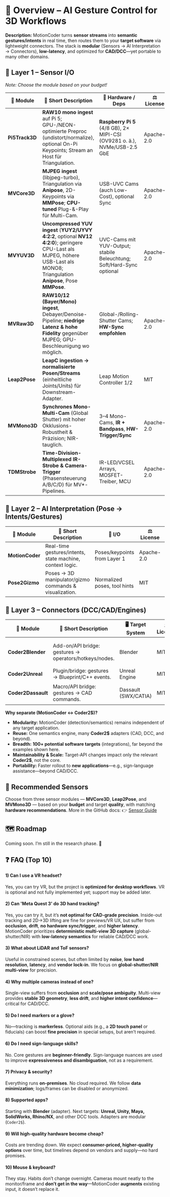 # 🔭 Overview – AI Gesture Control for 3D Workflows

**Description:**
MotionCoder turns **sensor streams** into **semantic gestures/intents** in real time, then routes them to your **target software** via lightweight connectors.
The stack is **modular** (Sensors → AI Interpretation → Connectors), **low-latency**, and optimized for **CAD/DCC**—yet portable to many other domains.

## 🎥 Layer 1 – Sensor I/O

*Note: Choose the module based on your budget!*

| 🧩 **Module**  | 📝 **Short Description**                                                                                                                                                         | 🔌 **Hardware / Deps**                                                    | ⚖️ **License** | ⚠️ **Notes**                                                             | 🚦 **Status**         | 🔗 **Link** |
| -------------- | -------------------------------------------------------------------------------------------------------------------------------------------------------------------------------- | ------------------------------------------------------------------------- | -------------- | ------------------------------------------------------------------------ | --------------------- | ----------- |
| **Pi5Track3D** | **RAW10 mono ingest** auf Pi 5; GPU-/NEON-optimierte Preproc (undistort/normalize), optional On-Pi Keypoints; Stream an Host für Triangulation.                                  | **Raspberry Pi 5** (4/8 GB), 2× MIPI-CSI (OV9281 o. ä.), NVMe/USB-2.5 GbE | Apache-2.0     | Fix exposure/gain; HW-Trigger empfohlen; Jumbo MTU für Streaming.        | 🟡 Planned            | coming soon |
| **MVCore3D**   | **MJPEG ingest** (libjpeg-turbo), Triangulation via **Anipose**, 2D-Keypoints via **MMPose**; **CPU-tuned** Plug-&-Play für Multi-Cam.                                           | USB-UVC Cams (auch Low-Cost), optional Sync                               | Apache-2.0     | Höhere CPU-Last durch Decode; deterministisch bei festen Auto-Settings.  | 🟠 later            | coming soon |
| **MVYUV3D**    | **Uncompressed YUV ingest** (**YUY2/UYVY 4:2:2**, optional **NV12 4:2:0**); geringere CPU-Last als MJPEG, höhere USB-Last als MONO8; Triangulation **Anipose**, Pose **MMPose**. | UVC-Cams mit YUV-Output; stabile Beleuchtung; Soft/Hard-Sync optional     | Apache-2.0     | **libjpeg-turbo** nicht nötig; Auto-Funktionen aus ⇒ mehr Determinismus. | 🟠 later            | coming soon |
| **MVRaw3D**    | **RAW10/12 (Bayer/Mono) ingest**, Debayer/Denoise-Pipeline; **niedrige Latenz & hohe Fidelity** gegenüber MJPEG; GPU-Beschleunigung wo möglich.                                  | Global-/Rolling-Shutter Cams; **HW-Sync empfohlen**                       | Apache-2.0     | Exakte Lens-/Noise-Parameter verbessern Keypoints deutlich.              | 🟠 later            | coming soon |
| **Leap2Pose**  | **LeapC ingestion → normalisierte Posen/Streams** (einheitliche Joints/Units) für Downstream-Adapter.                                                                            | Leap Motion Controller 1/2                                                | MIT            | Desktop-first; VR optional.                                              | 🟢 Active             | coming soon |
| **MVMono3D**   | **Synchrones Mono-Multi-Cam** (Global Shutter) mit hoher Okklusions-Robustheit & Präzision; NIR-tauglich.                                                                        | 3–4 Mono-Cams, **IR + Bandpass**, **HW-Trigger/Sync**                     | Apache-2.0     | Kurze Belichtung (0.3–0.8 ms), fester Gain.                              | 🟠 Targeted next year | coming soon |
| **TDMStrobe**  | **Time-Division-Multiplexed IR-Strobe & Camera-Trigger** (Phasensteuerung A/B/C/D) für MV*-Pipelines.                                                                            | IR-LED/VCSEL Arrays, MOSFET-Treiber, MCU                                  | Apache-2.0     | Reduziert IR-Crosstalk; **850 nm Bandpass** empfohlen.                   | 🟠 later            | coming soon |




## 🧠 Layer 2 – AI Interpretation (Pose → Intents/Gestures)

| 🧩 **Module**        | 📝 **Short Description**                                 | 🔁 **I/O**                  | ⚖️ **License** | ⚠️ **Notes** | 🚦 **Status**  | 🔗 **Link**                                                                   |
| -------------------- | --------------------------------------------------------- | ---------------------------- | -------------- | ------------ | -------------- | ------------------------------------------------------------------------------ |
| **MotionCoder**      | Real-time gestures/intents, state machine, context logic. | Poses/keypoints from Layer 1 | Apache-2.0     | —            | 🟡 In progress | [MotionCoder](https://github.com/xtanai/motioncoder) |
| **Pose2Gizmo**       | Poses → 3D manipulator/gizmo commands & visualization.    | Normalized poses, tool hints | MIT            | —            | 🟡 Planned     | coming soon   |

## 🔗 Layer 3 – Connectors (DCC/CAD/Engines)

| 🧩 **Module**           | 📝 **Short Description**                               | 🖥️ **Target System** | ⚖️ **License** | ⚠️ **Notes** | 🚦 **Status**                 | 🔗 **Link**                                                                         |
| ------------------------ | ------------------------------------------------------ | --------------------- | -------------- | ------------ | ----------------------------- | ------------------------------------------------------------------------------------ |
| **Coder2Blender**        | Add-on/API bridge: gestures → operators/hotkeys/nodes. | Blender               | MIT            | —            | 🟡 Research (API exploration) | coming soon  |
| **Coder2Unreal**         | Plugin/bridge: gestures → Blueprint/C++ events.        | Unreal Engine         | MIT            | —            | 🟡 Planned                    | coming soon   |
| **Coder2Dassault**       | Macro/API bridge: gestures → CAD commands.             | Dassault (SWX/CATIA)  | MIT            | —            | 🟠 Targeted for next year     | coming soon |


**Why separate (MotionCoder ↔ Coder2$)?**

* **Modularity:** MotionCoder (detection/semantics) remains independent of any target application.
* **Reuse:** One semantics engine, many **Coder2$** adapters (CAD, DCC, and beyond).
* **Breadth:** **100+ potential software targets** (integrations), far beyond the examples shown here.
* **Maintainability & Scale:** Target-API changes impact only the relevant **Coder2$**, not the core.
* **Portability:** Faster rollout to **new applications**—e.g., sign-language assistance—beyond CAD/DCC.



## 🎥 Recommended Sensors

Choose from three sensor modules — **MVCore3D**, **Leap2Pose**, and **MVMono3D** — based on your **budget** and target **quality**, with matching **hardware recommendations**. More in the GitHub docs: 👉 [Sensor Guide](https://github.com/xtanai/sensor-guide)


## 🗺️ Roadmap

Coming soon. I’m still in the research phase. 🚀


## ❓ FAQ (Top 10)

#### 1) Can I use a VR headset?
Yes, you can try VR, but the project is **optimized for desktop workflows**. VR is optional and not fully implemented yet; support may be added later.

#### 2) Can 'Meta Quest 3' do 3D hand tracking?
Yes, you can try it, but it’s **not optimal for CAD-grade precision**. Inside-out tracking and 2D→3D lifting are fine for previews/VR UX, but suffer from **occlusion**, **drift**, **no hardware sync/trigger**, and **higher latency**.  
MotionCoder prioritizes **deterministic multi-view 3D capture** (global-shutter/NIR) with **low-latency semantics** for reliable CAD/DCC work.

#### 3) What about LiDAR and ToF sensors?
Useful in constrained scenes, but often limited by **noise**, **low hand resolution**, **latency**, and **vendor lock-in**. We focus on **global-shutter/NIR multi-view** for precision.

#### 4) Why multiple cameras instead of one?
Single-view suffers from **occlusion** and **scale/pose ambiguity**. Multi-view provides **stable 3D geometry**, **less drift**, and **higher intent confidence**—critical for CAD/DCC.

#### 5) Do I need markers or a glove?
No—tracking is **markerless**. Optional aids (e.g., a **2D touch panel** or fiducials) can boost **fine precision** in special setups, but aren’t required.

#### 6) Do I need sign-language skills?
No. Core gestures are **beginner-friendly**. Sign-language nuances are used to improve **expressiveness and disambiguation**, not as a requirement.

#### 7) Privacy & security?
Everything runs **on-premises**. No cloud required. We follow **data minimization**; logs/frames can be disabled or anonymized.

#### 8) Supported apps?
Starting with **Blender** (adapter). Next targets: **Unreal, Unity, Maya, SolidWorks, Rhino/NX**, and other DCC tools. Adapters are modular (`Coder2$`).

#### 9) Will high-quality hardware become cheap?
Costs are trending down. We expect **consumer-priced, higher-quality options** over time, but timelines depend on vendors and supply—no hard promises.

#### 10) Mouse & keyboard?
They stay. Habits don’t change overnight. Cameras mount neatly to the monitor/frame and **don’t get in the way**—MotionCoder **augments** existing input, it doesn’t replace it.


